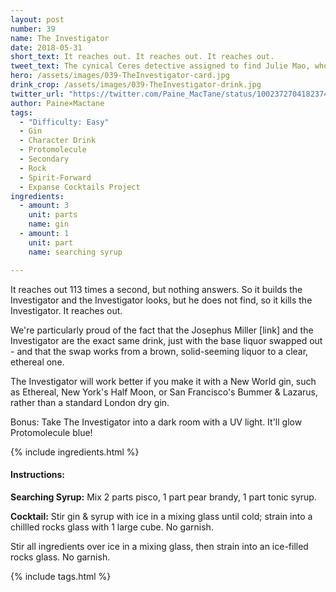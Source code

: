 ```yaml
---
layout: post
number: 39
name: The Investigator
date: 2018-05-31
short_text: It reaches out. It reaches out. It reaches out.
tweet_text: The cynical Ceres detective assigned to find Julie Mao, who found more than he bargained for... and something new, that has his face and voice.
hero: /assets/images/039-TheInvestigator-card.jpg
drink_crop: /assets/images/039-TheInvestigator-drink.jpg
twitter_url: "https://twitter.com/Paine_MacTane/status/1002372704182374401"
author: Paine×Mactane
tags: 
  - "Difficulty: Easy"
  - Gin
  - Character Drink
  - Protomolecule
  - Secondary
  - Rock
  - Spirit-Forward
  - Expanse Cocktails Project
ingredients:
  - amount: 3
    unit: parts
    name: gin
  - amount: 1
    unit: part
    name: searching syrup

---
```


It reaches out 113 times a second, but nothing answers. So it builds the Investigator and the Investigator looks, but he does not find, so it kills the Investigator. It reaches out. 

We're particularly proud of the fact that the Josephus Miller [link] and the Investigator are the exact same drink, just with the base liquor swapped out - and that the swap works from a brown, solid-seeming liquor to a clear, ethereal one.

The Investigator will work better if you make it with a New World gin, such as Ethereal, New York's Half Moon, or San Francisco's Bummer & Lazarus, rather than a standard London dry gin.

Bonus: Take The Investigator into a dark room with a UV light. It'll glow Protomolecule blue!

{% include ingredients.html %}

#### Instructions:

<strong>Searching Syrup:</strong> Mix 2 parts pisco, 1 part pear brandy, 1 part tonic syrup.

<strong>Cocktail:</strong> Stir gin & syrup with ice in a mixing glass until cold; strain into a chillled rocks glass with 1 large cube. No garnish. 

Stir all ingredients over ice in a mixing glass, then strain into an ice-filled rocks glass. No garnish.

{% include tags.html %}
